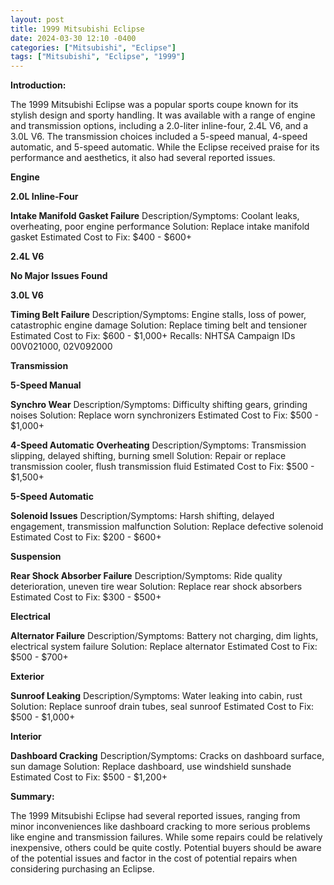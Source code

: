 ```yaml
---
layout: post
title: 1999 Mitsubishi Eclipse
date: 2024-03-30 12:10 -0400
categories: ["Mitsubishi", "Eclipse"]
tags: ["Mitsubishi", "Eclipse", "1999"]
---
```

**Introduction:**

The 1999 Mitsubishi Eclipse was a popular sports coupe known for its stylish design and sporty handling. It was available with a range of engine and transmission options, including a 2.0-liter inline-four, 2.4L V6, and a 3.0L V6. The transmission choices included a 5-speed manual, 4-speed automatic, and 5-speed automatic. While the Eclipse received praise for its performance and aesthetics, it also had several reported issues.

**Engine**

**2.0L Inline-Four**

**Intake Manifold Gasket Failure**
Description/Symptoms: Coolant leaks, overheating, poor engine performance
Solution: Replace intake manifold gasket
Estimated Cost to Fix: $400 - $600+

**2.4L V6**

**No Major Issues Found**

**3.0L V6**

**Timing Belt Failure**
Description/Symptoms: Engine stalls, loss of power, catastrophic engine damage
Solution: Replace timing belt and tensioner
Estimated Cost to Fix: $600 - $1,000+
Recalls: NHTSA Campaign IDs 00V021000, 02V092000

**Transmission**

**5-Speed Manual**

**Synchro Wear**
Description/Symptoms: Difficulty shifting gears, grinding noises
Solution: Replace worn synchronizers
Estimated Cost to Fix: $500 - $1,000+

**4-Speed Automatic**
**Overheating**
Description/Symptoms: Transmission slipping, delayed shifting, burning smell
Solution: Repair or replace transmission cooler, flush transmission fluid
Estimated Cost to Fix: $500 - $1,500+

**5-Speed Automatic**

**Solenoid Issues**
Description/Symptoms: Harsh shifting, delayed engagement, transmission malfunction
Solution: Replace defective solenoid
Estimated Cost to Fix: $200 - $600+

**Suspension**

**Rear Shock Absorber Failure**
Description/Symptoms: Ride quality deterioration, uneven tire wear
Solution: Replace rear shock absorbers
Estimated Cost to Fix: $300 - $500+

**Electrical**

**Alternator Failure**
Description/Symptoms: Battery not charging, dim lights, electrical system failure
Solution: Replace alternator
Estimated Cost to Fix: $500 - $700+

**Exterior**

**Sunroof Leaking**
Description/Symptoms: Water leaking into cabin, rust
Solution: Replace sunroof drain tubes, seal sunroof
Estimated Cost to Fix: $500 - $1,000+

**Interior**

**Dashboard Cracking**
Description/Symptoms: Cracks on dashboard surface, sun damage
Solution: Replace dashboard, use windshield sunshade
Estimated Cost to Fix: $500 - $1,200+

**Summary:**

The 1999 Mitsubishi Eclipse had several reported issues, ranging from minor inconveniences like dashboard cracking to more serious problems like engine and transmission failures. While some repairs could be relatively inexpensive, others could be quite costly. Potential buyers should be aware of the potential issues and factor in the cost of potential repairs when considering purchasing an Eclipse.
